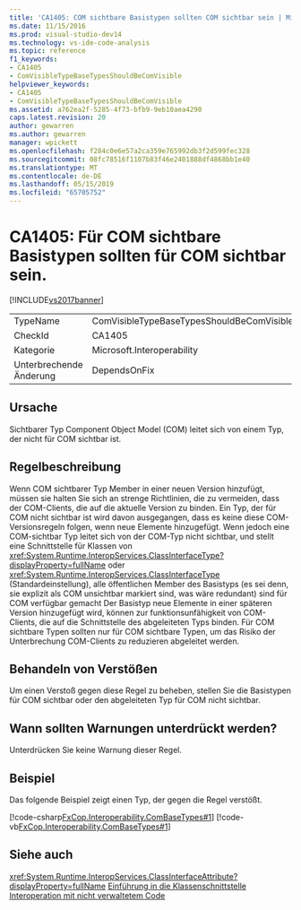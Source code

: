 ```yaml
---
title: 'CA1405: COM sichtbare Basistypen sollten COM sichtbar sein | Microsoft-Dokumentation'
ms.date: 11/15/2016
ms.prod: visual-studio-dev14
ms.technology: vs-ide-code-analysis
ms.topic: reference
f1_keywords:
- CA1405
- ComVisibleTypeBaseTypesShouldBeComVisible
helpviewer_keywords:
- CA1405
- ComVisibleTypeBaseTypesShouldBeComVisible
ms.assetid: a762ea2f-5285-4f73-bfb9-9eb10aea4290
caps.latest.revision: 20
author: gewarren
ms.author: gewarren
manager: wpickett
ms.openlocfilehash: f284c0e6e57a2ca359e765992db3f2d599fec328
ms.sourcegitcommit: 08fc78516f1107b83f46e2401888df4868bb1e40
ms.translationtype: MT
ms.contentlocale: de-DE
ms.lasthandoff: 05/15/2019
ms.locfileid: "65705752"
---
```

# <a name="ca1405-com-visible-type-base-types-should-be-com-visible"></a>CA1405: Für COM sichtbare Basistypen sollten für COM sichtbar sein.
[!INCLUDE[vs2017banner](../includes/vs2017banner.md)]

|||
|-|-|
|TypeName|ComVisibleTypeBaseTypesShouldBeComVisible|
|CheckId|CA1405|
|Kategorie|Microsoft.Interoperability|
|Unterbrechende Änderung|DependsOnFix|

## <a name="cause"></a>Ursache
 Sichtbarer Typ Component Object Model (COM) leitet sich von einem Typ, der nicht für COM sichtbar ist.

## <a name="rule-description"></a>Regelbeschreibung
 Wenn COM sichtbarer Typ Member in einer neuen Version hinzufügt, müssen sie halten Sie sich an strenge Richtlinien, die zu vermeiden, dass der COM-Clients, die auf die aktuelle Version zu binden. Ein Typ, der für COM nicht sichtbar ist wird davon ausgegangen, dass es keine diese COM-Versionsregeln folgen, wenn neue Elemente hinzugefügt. Wenn jedoch eine COM-sichtbar Typ leitet sich von der COM-Typ nicht sichtbar, und stellt eine Schnittstelle für Klassen von <xref:System.Runtime.InteropServices.ClassInterfaceType?displayProperty=fullName> oder <xref:System.Runtime.InteropServices.ClassInterfaceType> (Standardeinstellung), alle öffentlichen Member des Basistyps (es sei denn, sie explizit als COM unsichtbar markiert sind, was wäre redundant) sind für COM verfügbar gemacht Der Basistyp neue Elemente in einer späteren Version hinzugefügt wird, können zur funktionsunfähigkeit von COM-Clients, die auf die Schnittstelle des abgeleiteten Typs binden. Für COM sichtbare Typen sollten nur für COM sichtbare Typen, um das Risiko der Unterbrechung COM-Clients zu reduzieren abgeleitet werden.

## <a name="how-to-fix-violations"></a>Behandeln von Verstößen
 Um einen Verstoß gegen diese Regel zu beheben, stellen Sie die Basistypen für COM sichtbar oder den abgeleiteten Typ für COM nicht sichtbar.

## <a name="when-to-suppress-warnings"></a>Wann sollten Warnungen unterdrückt werden?
 Unterdrücken Sie keine Warnung dieser Regel.

## <a name="example"></a>Beispiel
 Das folgende Beispiel zeigt einen Typ, der gegen die Regel verstößt.

 [!code-csharp[FxCop.Interoperability.ComBaseTypes#1](../snippets/csharp/VS_Snippets_CodeAnalysis/FxCop.Interoperability.ComBaseTypes/cs/FxCop.Interoperability.ComBaseTypes.cs#1)]
 [!code-vb[FxCop.Interoperability.ComBaseTypes#1](../snippets/visualbasic/VS_Snippets_CodeAnalysis/FxCop.Interoperability.ComBaseTypes/vb/FxCop.Interoperability.ComBaseTypes.vb#1)]

## <a name="see-also"></a>Siehe auch
 <xref:System.Runtime.InteropServices.ClassInterfaceAttribute?displayProperty=fullName> [Einführung in die Klassenschnittstelle](https://msdn.microsoft.com/733c0dd2-12e5-46e6-8de1-39d5b25df024) [Interoperation mit nicht verwaltetem Code](https://msdn.microsoft.com/library/ccb68ce7-b0e9-4ffb-839d-03b1cd2c1258)
